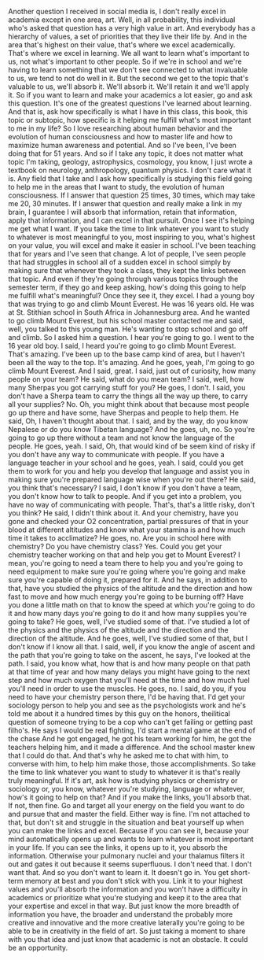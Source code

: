  Another question I received in social media is, I don't really excel in academia except in one area, art. Well, in all probability, this individual who's asked that question has a very high value in art. And everybody has a hierarchy of values, a set of priorities that they live their life by. And in the area that's highest on their value, that's where we excel academically. That's where we excel in learning. We all want to learn what's important to us, not what's important to other people. So if we're in school and we're having to learn something that we don't see connected to what invaluable to us, we tend to not do well in it. But the second we get to the topic that's valuable to us, we'll absorb it. We'll absorb it. We'll retain it and we'll apply it. So if you want to learn and make your academics a lot easier, go and ask this question. It's one of the greatest questions I've learned about learning. And that is, ask how specifically is what I have in this class, this book, this topic or subtopic, how specific is it helping me fulfill what's most important to me in my life? So I love researching about human behavior and the evolution of human consciousness and how to master life and how to maximize human awareness and potential. And so I've been, I've been doing that for 51 years. And so if I take any topic, it does not matter what topic I'm taking, geology, astrophysics, cosmology, you know, I just wrote a textbook on neurology, anthropology, quantum physics. I don't care what it is. Any field that I take and I ask how specifically is studying this field going to help me in the areas that I want to study, the evolution of human consciousness. If I answer that question 25 times, 30 times, which may take me 20, 30 minutes. If I answer that question and really make a link in my brain, I guarantee I will absorb that information, retain that information, apply that information, and I can excel in that pursuit. Once I see it's helping me get what I want. If you take the time to link whatever you want to study to whatever is most meaningful to you, most inspiring to you, what's highest on your value, you will excel and make it easier in school. I've been teaching that for years and I've seen that change. A lot of people, I've seen people that had struggles in school all of a sudden excel in school simply by making sure that whenever they took a class, they kept the links between that topic. And even if they're going through various topics through the semester term, if they go and keep asking, how's doing this going to help me fulfill what's meaningful? Once they see it, they excel. I had a young boy that was trying to go and climb Mount Everest. He was 16 years old. He was at St. Stithian school in South Africa in Johannesburg area. And he wanted to go climb Mount Everest, but his school master contacted me and said, well, you talked to this young man. He's wanting to stop school and go off and climb. So I asked him a question. I hear you're going to go. I went to the 16 year old boy. I said, I heard you're going to go climb Mount Everest. That's amazing. I've been up to the base camp kind of area, but I haven't been all the way to the top. It's amazing. And he goes, yeah, I'm going to go climb Mount Everest. And I said, great. I said, just out of curiosity, how many people on your team? He said, what do you mean team? I said, well, how many Sherpas you got carrying stuff for you? He goes, I don't. I said, you don't have a Sherpa team to carry the things all the way up there, to carry all your supplies? No. Oh, you might think about that because most people go up there and have some, have Sherpas and people to help them. He said, Oh, I haven't thought about that. I said, and by the way, do you know Nepalese or do you know Tibetan language? And he goes, uh, no. So you're going to go up there without a team and not know the language of the people. He goes, yeah. I said, Oh, that would kind of be seem kind of risky if you don't have any way to communicate with people. If you have a language teacher in your school and he goes, yeah. I said, could you get them to work for you and help you develop that language and assist you in making sure you're prepared language wise when you're out there? He said, you think that's necessary? I said, I don't know if you don't have a team, you don't know how to talk to people. And if you get into a problem, you have no way of communicating with people. That's, that's a little risky, don't you think? He said, I didn't think about it. And your chemistry, have you gone and checked your O2 concentration, partial pressures of that in your blood at different altitudes and know what your stamina is and how much time it takes to acclimatize? He goes, no. Are you in school here with chemistry? Do you have chemistry class? Yes. Could you get your chemistry teacher working on that and help you get to Mount Everest? I mean, you're going to need a team there to help you and you're going to need equipment to make sure you're going where you're going and make sure you're capable of doing it, prepared for it. And he says, in addition to that, have you studied the physics of the altitude and the direction and how fast to move and how much energy you're going to be burning off? Have you done a little math on that to know the speed at which you're going to do it and how many days you're going to do it and how many supplies you're going to take? He goes, well, I've studied some of that. I've studied a lot of the physics and the physics of the altitude and the direction and the direction of the altitude. And he goes, well, I've studied some of that, but I don't know if I know all that. I said, well, if you know the angle of ascent and the path that you're going to take on the ascent, he says, I've looked at the path. I said, you know what, how that is and how many people on that path at that time of year and how many delays you might have going to the next step and how much oxygen that you'll need at the time and how much fuel you'll need in order to use the muscles. He goes, no. I said, do you, if you need to have your chemistry person there, I'd be having that. I'd get your sociology person to help you and see as the psychologists work and he's told me about it a hundred times by this guy on the honors, theilitical question of someone trying to be a cop who can't get failing or getting past filho's. He says I would be real fighting, I'd start a mental game at the end of the chase And he got engaged, he got his team working for him, he got the teachers helping him, and it made a difference. And the school master knew that I could do that. And that's why he asked me to chat with him, to converse with him, to help him make those, those accomplishments. So take the time to link whatever you want to study to whatever it is that's really truly meaningful. If it's art, ask how is studying physics or chemistry or sociology or, you know, whatever you're studying, language or whatever, how's it going to help on that? And if you make the links, you'll absorb that. If not, then fine. Go and target all your energy on the field you want to do and pursue that and master the field. Either way is fine. I'm not attached to that, but don't sit and struggle in the situation and beat yourself up when you can make the links and excel. Because if you can see it, because your mind automatically opens up and wants to learn whatever is most important in your life. If you can see the links, it opens up to it, you absorb the information. Otherwise your pulmonary nuclei and your thalamus filters it out and gates it out because it seems superfluous. I don't need that. I don't want that. And so you don't want to learn it. It doesn't go in. You get short-term memory at best and you don't stick with you. Link it to your highest values and you'll absorb the information and you won't have a difficulty in academics or prioritize what you're studying and keep it to the area that your expertise and excel in that way. But just know the more breadth of information you have, the broader and understand the probably more creative and innovative and the more creative laterally you're going to be able to be in creativity in the field of art. So just taking a moment to share with you that idea and just know that academic is not an obstacle. It could be an opportunity.